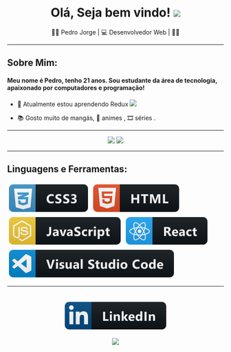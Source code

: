 <div>
  <div align="center">
    <h1>Olá, Seja bem vindo!<a href="https://hemant.codes"></a> <img src="https://media.giphy.com/media/hvRJCLFzcasrR4ia7z/giphy.gif" width="25px"> </h1>
  </div>
  <div align="center"> 👨‍💻 Pedro Jorge | 💻 Desenvolvedor Web | 👨‍💻 </h3></div>  
</div>

---

## Sobre Mim:
  <p align="center">
    <h4> Meu nome é Pedro, tenho 21 anos. Sou estudante da área de tecnologia, apaixonado por computadores e programação!</h4>
  </p>

- 🌱 Atualmente estou aprendendo Redux <a href="https://redux.js.org/"></a><img src="https://d33wubrfki0l68.cloudfront.net/0834d0215db51e91525a25acf97433051f280f2f/c30f5/img/redux.svg" width="25px">

- 📚 Gosto muito de mangás, 🌠 animes , 🎞 séries .


---

  </div>

  <div align="center">
    <img height="180em" src="https://github-readme-stats.vercel.app/api?username=PedroJoMa&show_icons=true&theme=dark&include_all_commits=true&count_private=true"/>
    <img height="180em" src="https://github-readme-stats.vercel.app/api/top-langs/?username=PedroJoMa&layout=compact&langs_count=10&theme=dark"/>

  </div>

---

## Linguagens e Ferramentas:

  <p align="left">
    <a>
      <img src="imagens/css3.svg" alt="css" style="vertical-align:top; margin:6px 4px">
    </a>
    <a>
      <img src="imagens/html.svg" alt="html" style="vertical-align:top; margin:6px 4px">
    </a>
    <a>
      <img src="imagens/js.svg" alt="js" style="vertical-align:top; margin:6px 4px">
    </a>
    <a>
      <img src="imagens/react.svg" alt="react" style="vertical-align:top; margin:6px 4px">
    </a>
    <a>
      <img src="imagens/visualstudio_code.svg" alt="visualstudio_code" style="vertical-align:top; margin:6px 4px">
    </a>  
  </p>

---

## 
  <div align="center">
    <a href="https://www.linkedin.com/in/pedro-jorge-machado-de-jesus-filho-67106a214/" target="_blank">
      <img src="imagens/linkedin.svg" alt="linkedin" style="vertical-align:top; margin:6px 4px">
    </a>

  ![](https://visitor-badge.glitch.me/badge?page_id=PedroJoMa)
  </div>

</div>     
